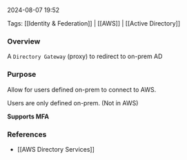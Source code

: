 
2024-08-07 19:52

Tags: [[Identity & Federation]] | [[AWS]] | [[Active Directory]]

### Overview
A `Directory Gateway` (proxy) to redirect to on-prem AD

### Purpose
Allow for users defined on-prem to connect to AWS.

Users are only defined on-prem. (Not in AWS)

**Supports MFA**

### References
- [[AWS Directory Services]]

